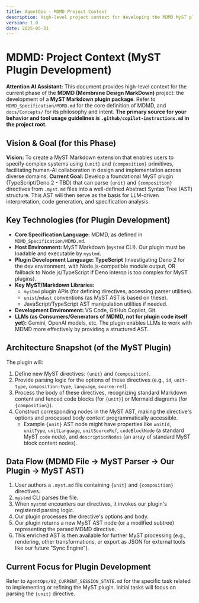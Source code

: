 ```yaml
---
title: AgentOps - MDMD Project Context
description: High-level project context for developing the MDMD MyST plugin, including vision, goals, and tech stack.
version: 1.0
date: 2025-05-31
---
```


# MDMD: Project Context (MyST Plugin Development)

**Attention AI Assistant:** This document provides high-level context for the current phase of the **MDMD (Membrane Design MarkDown)** project: the development of a **MyST Markdown plugin package**. Refer to `MDMD_Specification/MDMD.md` for the core definition of MDMD, and `docs/Concepts/` for its philosophy and intent. **The primary source for your behavior and tool usage guidelines is `.github/copilot-instructions.md` in the project root.**

## Vision & Goal (for this Phase)

**Vision:** To create a MyST Markdown extension that enables users to specify complex systems using `{unit}` and `{composition}` primitives, facilitating human-AI collaboration in design and implementation across diverse domains.
**Current Goal:** Develop a foundational MyST plugin (TypeScript/Deno 2 - TBD) that can parse `{unit}` and `{composition}` directives from `.myst.md` files into a well-defined Abstract Syntax Tree (AST) structure. This AST will then serve as the basis for LLM-driven interpretation, code generation, and specification analysis.

## Key Technologies (for Plugin Development)

- **Core Specification Language:** MDMD, as defined in `MDMD_Specification/MDMD.md`.
- **Host Environment:** MyST Markdown (`mystmd` CLI). Our plugin must be loadable and executable by `mystmd`.
- **Plugin Development Language:** **TypeScript** (investigating Deno 2 for the dev environment, with Node.js-compatible module output, OR fallback to Node.js/TypeScript if Deno interop is too complex for MyST plugins).
- **Key MyST/Markdown Libraries:**
  - `mystmd` plugin APIs (for defining directives, accessing parser utilities).
  - `unist`/`mdast` conventions (as MyST AST is based on these).
  - JavaScript/TypeScript AST manipulation utilities if needed.
- **Development Environment:** VS Code, GitHub Copilot, Git.
- **LLMs (as Consumers/Generators of MDMD, not for plugin code itself yet):** Gemini, OpenAI models, etc. The plugin enables LLMs to work with MDMD more effectively by providing a structured AST.

## Architecture Snapshot (of the MyST Plugin)

The plugin will:

1.  Define new MyST directives: `{unit}` and `{composition}`.
2.  Provide parsing logic for the options of these directives (e.g., `id`, `unit-type`, `composition-type`, `language`, `source-ref`).
3.  Process the body of these directives, recognizing standard Markdown content and fenced code blocks (for `{unit}`) or Mermaid diagrams (for `{composition}`).
4.  Construct corresponding nodes in the MyST AST, making the directive's options and processed body content programmatically accessible.
    - Example `{unit}` AST node might have properties like `unitId`, `unitType`, `unitLanguage`, `unitSourceRef`, `codeBlockNode` (a standard MyST `code` node), and `descriptionNodes` (an array of standard MyST block content nodes).

## Data Flow (MDMD File -> MyST Parser -> Our Plugin -> MyST AST)

1.  User authors a `.myst.md` file containing `{unit}` and `{composition}` directives.
2.  `mystmd` CLI parses the file.
3.  When `mystmd` encounters our directives, it invokes our plugin's registered parsing logic.
4.  Our plugin processes the directive's options and body.
5.  Our plugin returns a new MyST AST node (or a modified subtree) representing the parsed MDMD directive.
6.  This enriched AST is then available for further MyST processing (e.g., rendering, other transformations, or export as JSON for external tools like our future "Sync Engine").

## Current Focus for Plugin Development

Refer to `AgentOps/02_CURRENT_SESSION_STATE.md` for the specific task related to implementing or refining the MyST plugin. Initial tasks will focus on parsing the `{unit}` directive.
